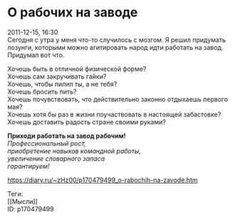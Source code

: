О рабочих на заводе
====================

   
 2011-12-15, 16:30   
  Сегодня с утра у меня что-то случилось с мозгом. Я решил придумать лозунги, которыми можно агитировать народ идти работать на завод. Придумал вот что.   
   
    
 Хочешь быть в отличной физической форме?   
 Хочешь сам закручивать гайки?   
 Хочешь, чтобы пилил ты, а не тебя?   
 Хочешь бросить пить?   
 Хочешь почувствовать, что действительно законно отдыхаешь первого мая?   
 Хочешь хотя бы раз в жизни поучаствовать в настоящей забастовке?   
 Хочешь доставить радость стране своими руками?   
   
  **Приходи работать на завод рабочим!**    
  *Профессиональный рост,   
 приобретение навыков командной работы,   
 увеличение словарного запаса   
 гарантируем!*     
    
 <https://diary.ru/~zHz00/p170479499_o-rabochih-na-zavode.htm>   
   
 Теги:   
 [[Мысли]]   
 ID: p170479499